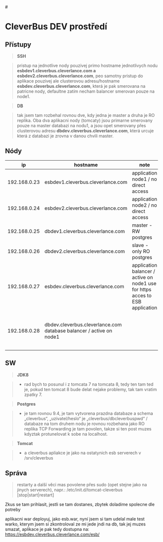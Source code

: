 #<link rel="stylesheet" type="text/css" href="http://www.cleverlance.com/_catalogs/masterpage/cleverlance/css/cleverlance.css">

CleverBus DEV prostředí
=======================


Přístupy
----------

>**SSH** 

>pristup na jednotlive nody pouzivej primo hostname jednotlivych nodu **esbdev1.cleverbus.cleverlance.com a esbdev2.cleverbus.cleverlance.com**,
peo samotny pristup do aplikace pouzivej ale clusterovou adresu/hostname **esbdev.cleverbus.cleverlance.com**, která je pak smerovana na patricne nody,
defaultne zatím necham balancer smerovan pouze na node1. 

> **DB**

> tak jsem tam rozbehal rovnou dve, kdy jedna je master a druha je RO replika.
Oba dva aplikacni nody (tomcaty) jsou primarne smerovany pouze na master databazi na nodu1, a jsou opet smerovany přes clusterovou adresu 
**dbdev.cleverbus.cleverlance.com**, která urcuje která z databazi je zrovna v danou chvili master.

Nódy
--------------

|ip	|hostname	|note	|note
|---|-----------|-------|-------------
|192.168.0.23|	esbdev1.cleverbus.cleverlance.com|	application node1 / no direct access|	use for SSH to login on node1|
|192.168.0.24|	esbdev2.cleverbus.cleverlance.com|	application node2 / no direct access|	use for SSH to login on node1|
|192.168.0.25|	dbdev1.cleverbus.cleverlance.com|	master - RW postgres||
|192.168.0.26|	dbdev2.cleverbus.cleverlance.com|	slave - only RO postgres||
|192.168.0.27|	esbdev.cleverbus.cleverlance.com|	application balancer / active on node1	use for https acces to ESB application||
|192.168.0.28|	dbdev.cleverbus.cleverlance.com	database balancer / active on node1||	use for sql access to master database|


**SW**
----------
>
> **JDK8**

> + rad bych to posunul i z tomcata 7 na tomcata 8, tedy ten tam ted je, 
pokud ten tomcat 8 bude delat nejake problemy, tak tam vratim zpatky 7.

> **Postgres** 

> + je tam rovnou 9.4, je tam vytvorena prazdna databaze a schema „cleverbus“, 
„uzivatel/heslo“ je „cleverbus/dbcleverbuspwd“ / databaze na tom druhem nodu je rovnou rozbehana jako RO replika
TCP Forwarding je tam povolen, takze si ten post muzes kdyztak protunelovat k sobe na localhost.

> **Tomcat** 

> + a cleverbus apliakce je jako na ostatynich esb serverech v /srv/cleverbus



**Správa**
-------------
> restarty a další věci mas povolene přes sudo (opet stejne jako na jinych serverech), napr.:
/etc/init.d/tomcat-cleverbus [stop|start|restart]

Zkus se tam prihlasit, jestli se tam dostanes,
zbytek doladime spolecne dle potreby

aplikacni war deployuj, jako esb.war, nyní jsem si tam udelal male test warko, kterym jsem si zkontroloval ze mi jede jndi na db, tak jej muzes smazat,
aplikace je pak tedy dostupna na: https://esbdev.cleverbus.cleverlance.com/esb/


